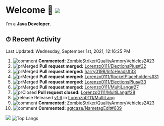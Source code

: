 # Welcome 👋 ![](https://hit.yhype.me/github/profile?user_id=69311874)

I'm a **Java Developer**.

## ⏱ Recent Activity

<!--RECENT_ACTIVITY:last_update-->
Last Updated: Wednesday, September 1st, 2021, 12:16:25 PM
<!--RECENT_ACTIVITY:last_update_end-->

<!--RECENT_ACTIVITY:start-->
1. ![comment] **Commented:** [ZombieStriker/QualityArmoryVehicles2#23](https://github.com/ZombieStriker/QualityArmoryVehicles2/issues/23#issuecomment-909535157)
2. ![prMerged] **Pull request merged:** [Lorenzo0111/ElectionsPlus#32](https://github.com/Lorenzo0111/ElectionsPlus/pull/32)
3. ![prMerged] **Pull request merged:** [harry0198/InfoHeads#33](https://github.com/harry0198/InfoHeads/pull/33)
4. ![prMerged] **Pull request merged:** [Lorenzo0111/RocketPlaceholders#31](https://github.com/Lorenzo0111/RocketPlaceholders/pull/31)
5. ![prMerged] **Pull request merged:** [Lorenzo0111/ElectionsPlus#33](https://github.com/Lorenzo0111/ElectionsPlus/pull/33)
6. ![prMerged] **Pull request merged:** [Lorenzo0111/MultiLang#27](https://github.com/Lorenzo0111/MultiLang/pull/27)
7. ![prClosed] **Pull request closed:** [Lorenzo0111/MultiLang#28](https://github.com/Lorenzo0111/MultiLang/pull/28)
8. ![release] Released [v1.6](https://github.com/Lorenzo0111/MultiLang/releases/tag/1.6) in [Lorenzo0111/MultiLang](https://github.com/Lorenzo0111/MultiLang)
9. ![comment] **Commented:** [ZombieStriker/QualityArmoryVehicles2#23](https://github.com/ZombieStriker/QualityArmoryVehicles2/issues/23#issuecomment-907833279)
10. ![comment] **Commented:** [sgtcaze/NametagEdit#639](https://github.com/sgtcaze/NametagEdit/issues/639#issuecomment-907750382)
<!--RECENT_ACTIVITY:end-->

[![](https://github-readme-stats.vercel.app/api?username=Lorenzo0111&show_icons=true&count_private=true)](https://github.com/Lorenzo0111)
![Top Langs](https://github-readme-stats.vercel.app/api/top-langs/?username=Lorenzo0111&layout=compact)

[issueOpened]: https://cdn.jsdelivr.net/gh/Readme-Workflows/Readme-Icons@main/icons/octicons/IssueOpenedOld.svg
[issueClosed]: https://cdn.jsdelivr.net/gh/Readme-Workflows/Readme-Icons@main/icons/octicons/IssueClosedOld.svg

[prOpened]: https://cdn.jsdelivr.net/gh/Readme-Workflows/Readme-Icons@main/icons/octicons/PullRequestOpened.svg
[prClosed]: https://cdn.jsdelivr.net/gh/Readme-Workflows/Readme-Icons@main/icons/octicons/PullRequestClosed.svg
[prMerged]: https://cdn.jsdelivr.net/gh/Readme-Workflows/Readme-Icons@main/icons/octicons/PullRequestMerged.svg

[comment]: https://cdn.jsdelivr.net/gh/Readme-Workflows/Readme-Icons@main/icons/octicons/Comment.svg

[changesRequested]: https://cdn.jsdelivr.net/gh/Readme-Workflows/Readme-Icons@main/icons/octicons/RequestedChanges.svg
[approved]: https://cdn.jsdelivr.net/gh/Readme-Workflows/Readme-Icons@main/icons/octicons/ApprovedChanges.svg

[repoCreated]: https://cdn.jsdelivr.net/gh/Readme-Workflows/Readme-Icons@main/icons/octicons/Repository.svg
[release]: https://cdn.jsdelivr.net/gh/Readme-Workflows/Readme-Icons@main/icons/octicons/Release.svg
[star]: https://cdn.jsdelivr.net/gh/Readme-Workflows/Readme-Icons@main/icons/octicons/StarredRepository.svg
[wiki]: https://cdn.jsdelivr.net/gh/Readme-Workflows/Readme-Icons@main/icons/octicons/Wiki.svg
[fork]: https://cdn.jsdelivr.net/gh/Readme-Workflows/Readme-Icons@main/icons/octicons/ForkedRepository.svg
[people]: https://cdn.jsdelivr.net/gh/Readme-Workflows/Readme-Icons@main/icons/octicons/People.svg
